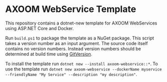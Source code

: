 # AXOOM WebService Template

This repository contains a dotnet-new template for AXOOM WebServices using ASP.NET Core and Docker.

Run `build.ps1` to package the template as a NuGet package.
This script takes a version number as an input argument. The source code itself contains no version numbers. Instead version numbers should be determined at build time using [GitVersion](gitversion.readthedocs.io).

To install the template run `dotnet new --install axoom-webservice::*`.
To use the template run `dotnet new axoom-webservice --dockerName myservice --friendlyName "My Service" --description "my description"`.
